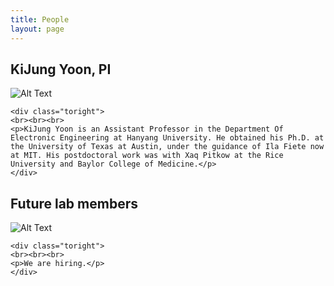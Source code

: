 ```yaml
---
title: People
layout: page
---
```


<div class="side-by-side">
    <div class="toleft">
	<h2> KiJung Yoon, PI</h2>
        <img class="image" src="https://kijungyoon.github.io/assets/images/profile.jpg" alt="Alt Text">
	<figcaption class="caption"></figcaption>
    </div>
	
    <div class="toright">
    <br><br><br>
    <p>KiJung Yoon is an Assistant Professor in the Department Of Electronic Engineering at Hanyang University. He obtained his Ph.D. at the University of Texas at Austin, under the guidance of Ila Fiete now at MIT. His postdoctoral work was with Xaq Pitkow at the Rice University and Baylor College of Medicine.</p>
    </div>   
</div>


<div class="side-by-side">
    <div class="toleft">
	<h2>Future lab members</h2>
        <img class="image" src="https://kijungyoon.github.io/assets/images/future_members.png" alt="Alt Text">
	<figcaption class="caption"></figcaption>
    </div>
	
    <div class="toright">
    <br><br><br>
    <p>We are hiring.</p>
    </div>   
</div>
